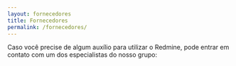 ```yaml
---
layout: fornecedores
title: Fornecedores
permalink: /fornecedores/
---
```


Caso você precise de algum auxílio para utilizar o Redmine, pode entrar em contato com um dos especialistas do nosso grupo: